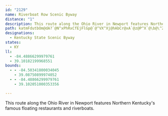 ```yaml
---
id: "2129"
name: Riverboat Row Scenic Byway
distance: "1"
description: This route along the Ohio River in Newport features Northern Kentucky's famous floating restaurants and riverboats.
path: katmFdutbOm@dA?`@N^xPhRxCfEjFlGp@`@^VX^Xj@hAbCr@xA`@z@P^X`@\b@\^Zf@Td@Tj@\r@^~@Xv@Vp@Tf@Rf@dEzJp@|@hAl@x@PnBLlGJl@Ph@`@zBdAfBfArBRrBD
designations:
  - Kentucky State Scenic Byway
states:
  - KY
ll:
  - -84.48866299979761
  - 39.10182199968551
bounds:
  - - -84.50341800034045
    - 39.08750899974052
  - - -84.48866299979761
    - 39.102051000353356

---
```


This route along the Ohio River in Newport features Northern Kentucky's famous floating restaurants and riverboats.
